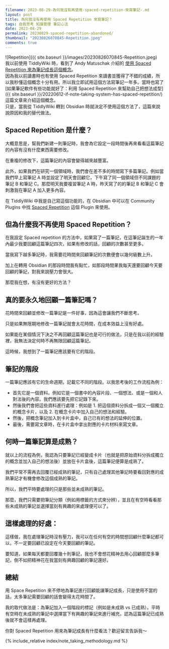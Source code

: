 ```yaml
---
filename: 2023-08-29-為何我沒有再使用-spaced-repetition-來寫筆記-.md
layout: post
title: 為何我沒有再使用 Spaced Repetition 來寫筆記？
tags: 自我思考 知識管理 筆記心法
date: 2023-08-29
permalink: 20230829-spaced-repetition-abandoned/
thumbnail: "20230826070845-Repetition.jpeg"
comments: true
---
```



![Repetition]({{ site.baseurl }}/images/20230826070845-Repetition.jpeg)  
我以前使用 TiddlyWiki 時，看到了 Andy Matuschak 介紹的 [使用 Spaced Repetition 來為筆記成長這個概念](https://notes.andymatuschak.org/Spaced_repetition_may_be_a_helpful_tool_to_incrementally_develop_inklings)。  
因為我以前讀書時也有使用 Spaced Repetition 來讀書並獲得了不錯的成績，所以我秒懂這個概念十分有用。所以我立即試用這個方法寫筆記一年多。當時也寫了 [如果筆記軟件有些功能就好了：利用 Spaced Repetition 來幫助自己把想法成型]({{ site.baseurl }}/20220612-if-note-taking-system-has-spaced-repetition/) 這篇文章來介紹這個概念。  
只是，當我從 TiddlyWiki 轉到 Obsidian 時就決定不使用這個方法了，這篇來說說原因和我的替代做法。

## Spaced Repetition 是什麼？

大概意思是，幫我們新建一則筆記時，我會為它設定一段時間後再來看看這篇筆記的內容有沒有什麼東西需要修改。

在重複的修改下，這篇筆記的內容會變得越來越豐富。

此外，如果我們在研究一個領域時，我們會在差不多的時間寫下多篇筆記。例如當我們早上寫筆記 A 時並設定了明天會回顧它，下午寫了同一個領域但不同課題的筆記 B 和筆記 C。那麼明天我要複習筆記 A 時，昨天寫了的的筆記 B 和筆記 C 會刺激我在筆記 A 加入更多內容。

在 TiddlyWiki 中我是自己寫這個功能的，在 Obsidian 中可以在 Community Plugins 中找 [Spaced Repetition](https://github.com/st3v3nmw/obsidian-spaced-repetition) 這個 Plugin 來使用。

## 但為什麼我不再使用 Spaced Repetition？

在我設定 Spaced repetition 的方法中，如果寫了一篇筆記，在這筆記誕生的一年內最少我要回顧這篇筆記四次，如果有修改的話，回顧的次數甚至更多。

當我寫下越多筆記時，我需要花時間來回顧筆記的次數便會以幾何級數上升。

加上在轉用 Obsidian 的那段時間我有點忙，如那段時間果我每天還要回顧今天要回顧的筆記，對我來說壓力會很大。

那麼我在想，有沒有更好的方法？

## 真的要永久地回顧一篇筆記嗎？

花時間來回顧並修改一篇筆記是一件好事，因為這會讓我們不斷思考。

只是如果無限期地修改一篇筆記就會太花時間，在成本效益上沒有好處。

如果能在某個情況下決之不再回顧這篇筆記也是可行的做法，只是在我以前的經驗裡，我無法決定何時不再無限回顧這篇筆記。

這時候，我想到了一篇筆記應該要有它的階段。

## 筆記的階段

一篇筆記應該有它的生命週期，記載它不同的階段。以我思考後的工作流程為例：

- 首先它是一個資料。例如它是一個書中的內容片段、一個想法、或是一個和人對法後的內容。我們應該要先把它記錄下來。
- 然後我們會把這些資料進行處理：例如是 1. 把這個資料分拆成一個又一個獨立的概念卡片，以及 2. 在概念卡片中加入自己的想法和經驗。
- 然後，把概念筆記加入到卡片盒中，自己已有的想法的延伸的位置。
- 最後，需要寫文章時，在卡片盒中拿出對應的卡片材料來寫文章。
## 何時一篇筆記算是成熟？

就以上的流程為例，我認為只要筆記已經變成卡片（也就是把原始資料分拆成獨立的概念並加入自己的想法後）並放在卡片盒後，這篇筆記便算是成熟了。

我們平常不需再去回覆已經成熟的筆記，只有自己處理其他筆記時要看回對應的成熟筆記才有機會修改這個成熟的筆記。

所以，我們平時要處理的只是那些並未成熟的筆記。

那麼，我們只需要把筆記分類（例如用標籤的方式來分辨），並且在有空時看看那些未成熟的筆記並選擇當刻有興趣的來處理便可以了。

## 這樣處理的好處：

這樣做，我在處理筆記時沒有壓力，我可以在任何有空的時間想回顧什麼筆記都可以，不一定要回顧已設定在今天要回顧的筆記。

要知道，如果每天都要回覆幾十則筆記，我也不會想花精神去用心回顧那麼多筆記，倒不如把精神花在我當刻有興趣回顧的筆記還好。

## 總結

用 Space Repetition 來不停地為筆記進行回顧能讓筆記成長，只是使用不當的話，太多筆記需要回顧的話會變得太花時間了。

我的取代做法是：為筆記加入一個階段的標記（例如是未成熟 vs 已成熟）。平時有空時在未成熟的筆記中選擇當下有興趣的筆記來進行補充，認為這篇筆記已成熟後就不會這樣再處理。

你對 Spaced Repetition 用來為筆記成長有什麼看法？歡迎留言告訴我～



{% include_relative index/note_taking_methodology.md %}


<!--
- [為何我沒有再使用 Spaced Repetition 來寫筆記？]({{ site.baseurl }}/20230829-spaced-repetition-abandoned/)
-->